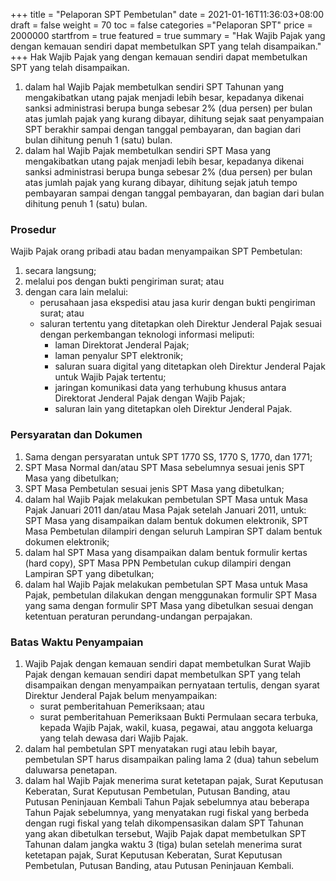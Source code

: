 +++
title = "Pelaporan SPT Pembetulan"
date = 2021-01-16T11:36:03+08:00
draft = false
weight = 70
toc = false
categories ="Pelaporan SPT"
price = 2000000
startfrom = true
featured = true 
summary = "Hak Wajib Pajak yang dengan kemauan sendiri dapat membetulkan SPT yang telah disampaikan."
+++
Hak Wajib Pajak yang dengan kemauan sendiri dapat membetulkan SPT yang telah disampaikan.
1. dalam hal Wajib Pajak membetulkan sendiri SPT Tahunan yang mengakibatkan utang pajak menjadi lebih besar, kepadanya dikenai sanksi administrasi berupa bunga sebesar 2% (dua persen) per bulan atas jumlah pajak yang kurang dibayar, dihitung sejak saat penyampaian SPT berakhir sampai dengan tanggal pembayaran, dan bagian dari bulan dihitung penuh 1 (satu) bulan.
2. dalam hal Wajib Pajak membetulkan sendiri SPT Masa yang mengakibatkan utang pajak menjadi lebih besar, kepadanya dikenai sanksi administrasi berupa bunga sebesar 2% (dua persen) per bulan atas jumlah pajak yang kurang dibayar, dihitung sejak jatuh tempo pembayaran sampai dengan tanggal pembayaran, dan bagian dari bulan dihitung penuh 1 (satu) bulan.

### Prosedur
Wajib Pajak orang pribadi atau badan menyampaikan SPT Pembetulan:
1. secara langsung;
2. melalui pos dengan bukti pengiriman surat; atau
3. dengan cara lain melalui:
    - perusahaan jasa ekspedisi atau jasa kurir dengan bukti pengiriman surat; atau
    - saluran tertentu yang ditetapkan oleh Direktur Jenderal Pajak sesuai dengan perkembangan teknologi informasi meliputi:
        - laman Direktorat Jenderal Pajak;
        - laman penyalur SPT elektronik;
        - saluran suara digital yang ditetapkan oleh Direktur Jenderal Pajak untuk Wajib Pajak tertentu;
        - jaringan komunikasi data yang terhubung khusus antara Direktorat Jenderal Pajak dengan Wajib Pajak;
        - saluran lain yang ditetapkan oleh Direktur Jenderal Pajak.
### Persyaratan dan Dokumen
1. Sama dengan persyaratan untuk SPT 1770 SS, 1770 S, 1770, dan 1771;
2. SPT Masa Normal dan/atau SPT Masa sebelumnya sesuai jenis SPT Masa yang dibetulkan;
3. SPT Masa Pembetulan sesuai jenis SPT Masa yang dibetulkan;
4. dalam hal Wajib Pajak melakukan pembetulan SPT Masa untuk Masa Pajak Januari 2011 dan/atau Masa Pajak setelah Januari 2011, untuk: SPT Masa yang disampaikan dalam bentuk dokumen elektronik, SPT Masa Pembetulan dilampiri dengan seluruh Lampiran SPT dalam bentuk dokumen elektronik;
5. dalam hal SPT Masa yang disampaikan dalam bentuk formulir kertas (hard copy), SPT Masa PPN Pembetulan cukup dilampiri dengan Lampiran SPT yang dibetulkan;
6. dalam hal Wajib Pajak melakukan pembetulan SPT Masa untuk Masa Pajak, pembetulan dilakukan dengan menggunakan formulir SPT Masa yang sama dengan formulir SPT Masa yang dibetulkan sesuai dengan ketentuan peraturan perundang-undangan perpajakan.

### Batas Waktu Penyampaian
1. Wajib Pajak dengan kemauan sendiri dapat membetulkan Surat Wajib Pajak dengan kemauan sendiri dapat membetulkan SPT yang telah disampaikan dengan menyampaikan pernyataan tertulis, dengan syarat Direktur Jenderal Pajak belum menyampaikan:
    - surat pemberitahuan Pemeriksaan; atau
    - surat pemberitahuan Pemeriksaan Bukti Permulaan secara terbuka, kepada Wajib Pajak, wakil, kuasa, pegawai, atau anggota keluarga yang telah dewasa dari Wajib Pajak.
2. dalam hal pembetulan SPT menyatakan rugi atau lebih bayar, pembetulan SPT harus disampaikan paling lama 2 (dua) tahun sebelum daluwarsa penetapan.
3. dalam hal Wajib Pajak menerima surat ketetapan pajak, Surat Keputusan Keberatan, Surat Keputusan Pembetulan, Putusan Banding, atau Putusan Peninjauan Kembali Tahun Pajak sebelumnya atau beberapa Tahun Pajak sebelumnya, yang menyatakan rugi fiskal yang berbeda dengan rugi fiskal yang telah dikompensasikan dalam SPT Tahunan yang akan dibetulkan tersebut, Wajib Pajak dapat membetulkan SPT Tahunan dalam jangka waktu 3 (tiga) bulan setelah menerima surat ketetapan pajak, Surat Keputusan Keberatan, Surat Keputusan Pembetulan, Putusan Banding, atau Putusan Peninjauan Kembali.